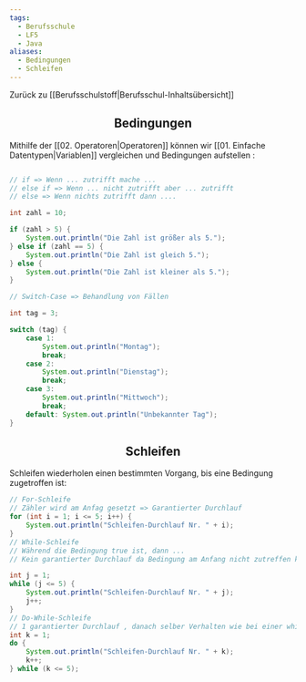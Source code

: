 ```yaml
---
tags:
  - Berufsschule
  - LF5
  - Java
aliases:
  - Bedingungen
  - Schleifen
---
```

Zurück zu [[Berufsschulstoff|Berufsschul-Inhaltsübersicht]]

<h2 align="center"> Bedingungen </h2>

Mithilfe der [[02. Operatoren|Operatoren]] können wir [[01. Einfache Datentypen|Variablen]] vergleichen und Bedingungen aufstellen :

```java

// if => Wenn ... zutrifft mache ...
// else if => Wenn ... nicht zutrifft aber ... zutrifft
// else => Wenn nichts zutrifft dann ....

int zahl = 10; 

if (zahl > 5) {     
	System.out.println("Die Zahl ist größer als 5.");
} else if (zahl == 5) { 
	System.out.println("Die Zahl ist gleich 5.");
} else { 
	System.out.println("Die Zahl ist kleiner als 5.");
} 

// Switch-Case => Behandlung von Fällen

int tag = 3; 

switch (tag) { 
	case 1: 
		System.out.println("Montag"); 
		break; 
	case 2: 
		System.out.println("Dienstag"); 
		break; 
	case 3: 
		System.out.println("Mittwoch"); 
		break; 
	default: System.out.println("Unbekannter Tag"); 
}

```

<h2 align="center"> Schleifen </h2>

Schleifen wiederholen einen bestimmten Vorgang, bis eine Bedingung zugetroffen ist:

```java
// For-Schleife
// Zähler wird am Anfag gesetzt => Garantierter Durchlauf
for (int i = 1; i <= 5; i++) { 
	System.out.println("Schleifen-Durchlauf Nr. " + i); 
} 
// While-Schleife 
// Während die Bedingung true ist, dann ...
// Kein garantierter Durchlauf da Bedingung am Anfang nicht zutreffen kann

int j = 1; 
while (j <= 5) { 
	System.out.println("Schleifen-Durchlauf Nr. " + j); 
	j++; 
} 
// Do-While-Schleife 
// 1 garantierter Durchlauf , danach selber Verhalten wie bei einer while-Schleife
int k = 1; 
do { 
	System.out.println("Schleifen-Durchlauf Nr. " + k); 
	k++; 
} while (k <= 5);
```